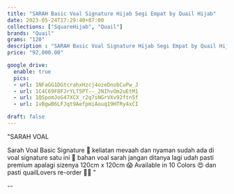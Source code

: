 ```yaml
---
title: "SARAH Basic Voal Signature Hijab Segi Empat by Quail Hijab"
date: 2023-05-24T17:29:40+07:00
collections: ["SquareHijab", "Quail"]
brands: "Quail"
grams: "120"
description : "SARAH Basic Voal Signature Hijab Segi Empat by Quail Hijab"
price: "92,000.00"

google_drive:
  enable: true
  pics:
  - url: 1NFaGG1DGtcrahxHzcj4ozeDnobCuPw_J
  - url: 1C4C69F8FJrYLT5PT--_2NIhvOm2uEtM1
  - url: 1QSpomJoG47XCX_r2q7sNGrVXv92ftn5f
  - url: 1vBgwB6LFJqt9AefpmiAouq19HTRy4xCI

draft: false
---
```


"SARAH VOAL 
 
Sarah Voal Basic Signature 🥰 keliatan mevaah dan nyaman sudah ada di voal signature satu ini 🌸 bahan voal sarah jangan ditanya lagi udah pasti premium apalagi sizenya 120cm x 120cm 😱 Available in 10 Colors 😍 dan pasti quailLovers re-order 🤏🏻  "

--   
 
